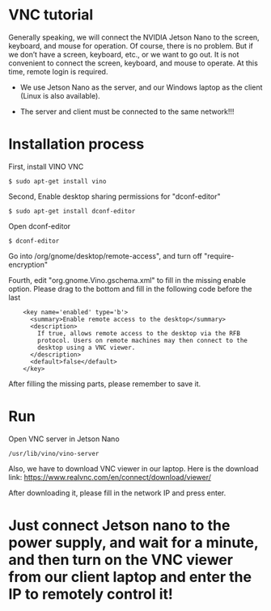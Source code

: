 # VNC tutorial

Generally speaking, we will connect the NVIDIA Jetson Nano to the screen, keyboard, and mouse for operation. Of course, there is no problem. But if we don’t have a screen, keyboard, etc., or we want to go out. It is not convenient to connect the screen, keyboard, and mouse to operate. At this time, remote login is required.

* We use Jetson Nano as the server, and our Windows laptop as the client (Linux is also available).

* The server and client must be connected to the same network!!!


# Installation process

First, install VINO VNC
```
$ sudo apt-get install vino
```
Second, Enable desktop sharing permissions for "dconf-editor"
```
$ sudo apt-get install dconf-editor
```
Open dconf-editor
```
$ dconf-editor
```

Go into /org/gnome/desktop/remote-access", and turn off "require-encryption"

Fourth, edit "org.gnome.Vino.gschema.xml" to fill in the missing enable option. Please drag to the bottom and fill in the following code before the last </schema>

```
    <key name='enabled' type='b'>
      <summary>Enable remote access to the desktop</summary>
      <description>
        If true, allows remote access to the desktop via the RFB
        protocol. Users on remote machines may then connect to the
        desktop using a VNC viewer.
      </description>
      <default>false</default>
    </key>
```
After filling the missing parts, please remember to save it.

# Run

Open VNC server in Jetson Nano
```
/usr/lib/vino/vino-server
```

Also, we have to download VNC viewer in our laptop. Here is the download link:
 https://www.realvnc.com/en/connect/download/viewer/
 
 After downloading it, please fill in the network IP and press enter.
 
# Just connect Jetson nano to the power supply, and wait for a minute, and then turn on the VNC viewer from our client laptop and enter the IP to remotely control it!